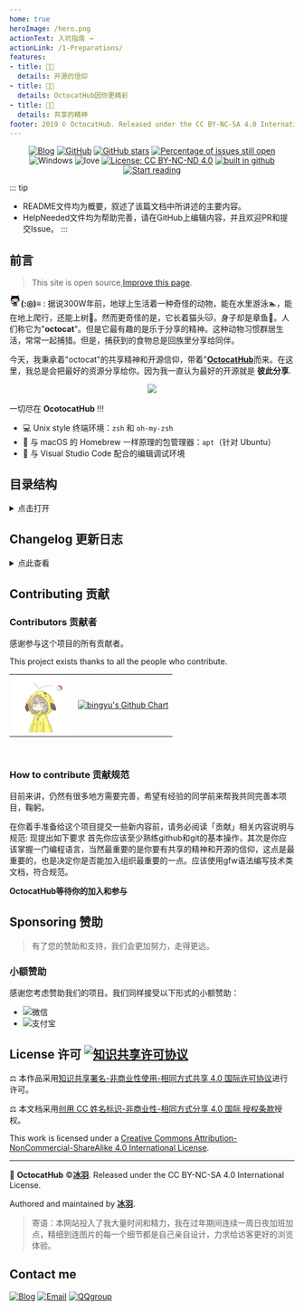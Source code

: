 ```yaml
---
home: true
heroImage: /hero.png
actionText: 入坑指南 →
actionLink: /1-Preparations/
features:
- title: 🐱‍🚀
  details: 开源的信仰
- title: 🐱‍🏍
  details: OctocatHub因你更精彩
- title: 🐱‍💻
  details: 共享的精神
footer: 2019 © OctocatHub. Released under the CC BY-NC-SA 4.0 International License.
---
```

<div align="center">
<a href="https://www.bingyublog.com"><img src="https://badgen.net/badge/author/%E5%86%B0%E7%BE%BD/cyan?icon=circleci" alt="Blog" /></a>
<a href="https://github.com/octocathub/octocathub.github.io"><img src="https://wangchujiang.com/sb/github/green-alt-follow.svg" alt="GitHub" /></a>
<a href="https://github.com/octocathub/octocathub.github.io"><img src="https://img.shields.io/github/stars/octocathub/octocathub.github.io.svg" alt="GitHub stars" /></a>
<a href="https://isitmaintained.com/project/octocathub/octocathub.github.io"><img src="https://isitmaintained.com/badge/open/octocathub/octocathub.github.io.svg" alt="Percentage of issues still open"/></a>
<img src="https://img.shields.io/badge/Windows-♥-FFE411.svg?logo=windows&style=flat-square" alt="Windows" />
<img src="https://img.shields.io/badge/Made%20with-love-ff69b4.svg?style=flat-square" alt="love" />
<a href="http://creativecommons.org/licenses/by-nc-nd/4.0/"><img src="https://img.shields.io/badge/License-CC%20BY--NC--SA%204.0-03A9F4.svg?style=flat-square" alt="License: CC BY-NC-ND 4.0" /></a>
<a href="https://github.com/octocathub/octocathub.github.io"><img src="https://badgen.net/badge/github/build/pink?icon=github" alt="built in github" /></a>
<a href="#前言"><img src="https://img.shields.io/badge/>-read-4ab8a1.svg" alt="Start reading" /></a>
</div>

::: tip
- README文件均为概要，叙述了该篇文档中所讲述的主要内容。
- HelpNeeded文件均为帮助完善，请在GitHub上编辑内容，并且欢迎PR和提交Issue。
:::

## 前言
> This site is open source,<a href="https://github.com/octocathub.github.io/edit/master/README.md">Improve this page</a>.


<img src="./.vuepress/public/octocat.png" alt="octocat" height="20" width="20"><strong>(:◎)≡</strong> : 据说300W年前，地球上生活着一种奇怪的动物，能在水里游泳🏊‍，能在地上爬行，还能上树🎄。然而更奇怪的是，它长着猫头🐱，身子却是章鱼🐙。人们称它为"**octocat**"。但是它最有趣的是乐于分享的精神。这种动物习惯群居生活，常常一起捕猎。但是，捕获到的食物总是回族里分享给同伴。

今天，我秉承着"octocat"的共享精神和开源信仰，带着"<a href="https://octocathub.github.io" alt="OctocatHub"><strong>OctocatHub</strong></a>而来。在这里，我总是会把最好的资源分享给你。因为我一直认为最好的开源就是 **彼此分享**.
<div align="center">
<img src="https://ws1.sinaimg.cn/large/006DGX4tly1g01nejup43j30b4066dpm.jpg" />
</div>

一切尽在 **OcotocatHub** !!!

- 💻 Unix style 终端环境：`zsh` 和 `oh-my-zsh`
- 🔨 与 macOS 的 Homebrew 一样原理的包管理器：`apt`（针对 Ubuntu）
- 📰 与 Visual Studio Code 配合的编辑调试环境

## 目录结构
<details>
<summary>点击打开</summary>  


::: tip 目录结构  
**.**  
┣━━ docs  
┃&nbsp;&nbsp;&nbsp;&nbsp;┣━━ 1-Preparations  
┃&nbsp;&nbsp;&nbsp;&nbsp;┃&nbsp;&nbsp;&nbsp;&nbsp;┗━━ README  
┃&nbsp;&nbsp;&nbsp;&nbsp;┣━━ 2-Cpp  
┃&nbsp;&nbsp;&nbsp;&nbsp;┃&nbsp;&nbsp;&nbsp;&nbsp;┣━━ README  
┃&nbsp;&nbsp;&nbsp;&nbsp;┃&nbsp;&nbsp;&nbsp;&nbsp;┣━━ C  
┃&nbsp;&nbsp;&nbsp;&nbsp;┃&nbsp;&nbsp;&nbsp;&nbsp;┣━━ Cpp  
┃&nbsp;&nbsp;&nbsp;&nbsp;┃&nbsp;&nbsp;&nbsp;&nbsp;┗━━ HelpNeeded  
┃&nbsp;&nbsp;&nbsp;&nbsp;┣━━ 3-Linux  
┃&nbsp;&nbsp;&nbsp;&nbsp;┃&nbsp;&nbsp;&nbsp;&nbsp;┣━━ README  
┃&nbsp;&nbsp;&nbsp;&nbsp;┃&nbsp;&nbsp;&nbsp;&nbsp;┣━━ Command  
┃&nbsp;&nbsp;&nbsp;&nbsp;┃&nbsp;&nbsp;&nbsp;&nbsp;┣━━ Shell  
┃&nbsp;&nbsp;&nbsp;&nbsp;┃&nbsp;&nbsp;&nbsp;&nbsp;┣━━ Vim  
┃&nbsp;&nbsp;&nbsp;&nbsp;┃&nbsp;&nbsp;&nbsp;&nbsp;┗━━ HelpNeeded  
┃&nbsp;&nbsp;&nbsp;&nbsp;┣━━ 4-Github  
┃&nbsp;&nbsp;&nbsp;&nbsp;┃&nbsp;&nbsp;&nbsp;&nbsp;┣━━ README  
┃&nbsp;&nbsp;&nbsp;&nbsp;┃&nbsp;&nbsp;&nbsp;&nbsp;┣━━ Github  
┃&nbsp;&nbsp;&nbsp;&nbsp;┃&nbsp;&nbsp;&nbsp;&nbsp;┣━━ Git  
┃&nbsp;&nbsp;&nbsp;&nbsp;┃&nbsp;&nbsp;&nbsp;&nbsp;┣━━ Markdown  
┃&nbsp;&nbsp;&nbsp;&nbsp;┃&nbsp;&nbsp;&nbsp;&nbsp;┗━━ HelpNeeded  
┃&nbsp;&nbsp;&nbsp;&nbsp;┣━━ 5-Web  
┃&nbsp;&nbsp;&nbsp;&nbsp;┃&nbsp;&nbsp;&nbsp;&nbsp;┣━━ README  
┃&nbsp;&nbsp;&nbsp;&nbsp;┃&nbsp;&nbsp;&nbsp;&nbsp;┣━━ HTML  
┃&nbsp;&nbsp;&nbsp;&nbsp;┃&nbsp;&nbsp;&nbsp;&nbsp;┣━━ CSS  
┃&nbsp;&nbsp;&nbsp;&nbsp;┃&nbsp;&nbsp;&nbsp;&nbsp;┣━━ JS  
┃&nbsp;&nbsp;&nbsp;&nbsp;┃&nbsp;&nbsp;&nbsp;&nbsp;┣━━ Electron  
┃&nbsp;&nbsp;&nbsp;&nbsp;┃&nbsp;&nbsp;&nbsp;&nbsp;┗━━ HelpNeeded  
┃&nbsp;&nbsp;&nbsp;&nbsp;┗━━ 6-Mcu  
┃&nbsp;&nbsp;&nbsp;&nbsp;&nbsp;&nbsp;&nbsp;&nbsp;&nbsp;&nbsp;┣━━ 51  
┃&nbsp;&nbsp;&nbsp;&nbsp;&nbsp;&nbsp;&nbsp;&nbsp;&nbsp;&nbsp;┣━━ STM32  
┃&nbsp;&nbsp;&nbsp;&nbsp;&nbsp;&nbsp;&nbsp;&nbsp;&nbsp;&nbsp;┣━━ EmbeddedSystem  
┃&nbsp;&nbsp;&nbsp;&nbsp;&nbsp;&nbsp;&nbsp;&nbsp;&nbsp;&nbsp;┗━━ HelpNeeded  
┗━━ README  
:::


</details>

## Changelog 更新日志
<details>
<summary>点此查看</summary>
<img src="https://i.loli.net/2019/01/05/5c3016a926a14.png" alt="watch-repo" width="40%" align="right">

Star and watch，时刻掌握最新教程。💪

- [2019-1-24]：新增了进阶操作 - [LxRunOffline 的使用配置](https://spencerwoo.com/dowww/4-Advanced/4-2-LxRunOffline.html)，[PR #18](https://github.com/spencerwooo/dowww/pull/18)
- [2019-1-23]：新增了 [对 Windows 默认终端模拟器的配置](https://spencerwoo.com/dowww/2-Toolchain/2-1-TerminalEnv.html#%E9%BB%98%E8%AE%A4%E7%9A%84-wsl-%E7%BB%88%E7%AB%AF%E6%A8%A1%E6%8B%9F%E5%99%A8)
- [2019-1-3]:
  - 更新了 [VSCode 参考配置内容](https://spencerwoo.com/dowww/3-VSCode/#%E5%8F%82%E8%80%83%E9%85%8D%E7%BD%AE)
- [2019-1-1]:
  - 完善了 C/Cpp 部分的环境配置指南
  - 更新了 C/Cpp 部分的配图
- [2019-12-30]：
  - 新增了 [ESLint 的配置](https://spencerwoo.com/dowww/3-VSCode/3-6-NodeJS.html#配置-eslint)
  - 完善了 [Node.js 调试的配置](https://spencerwoo.com/dowww/3-VSCode/3-6-NodeJS.html#调试-node-js-程序)
  - 完善了各部分作者的信息
- [2019-2-12]：完成了网站首页
- [2019-2-10]：更换了组织logo
- [2019-2-8]：做好了网站整体布局和设计
- [2019-2-7]：创建了 **OctocatHub** 组织，并开始构思筹划网站，准备原材料
</details>

## Contributing 贡献

### Contributors 贡献者

感谢参与这个项目的所有贡献者。

This project exists thanks to all the people who contribute.
<table>
    <tr>
        <td><center><a href="https://github.com/octocatHub/octocathub.github.io/graphs/contributors"><img src="./.vuepress/public/bingyu.jpg" width="100" height="100" alt="Contributor" /></a></center></td>
        <td><center><a href="https://github.com/lengyue1024"><img src="https://ghchart.rshah.org/409ba5/lengyue1024" alt="bingyu's Github Chart" /></a></center></td>
    </tr>
</table>
</br>

### How to contribute 贡献规范

目前来讲，仍然有很多地方需要完善，希望有经验的同学前来帮我共同完善本项目，鞠躬。

在你着手准备给这个项目提交一些新内容前，请务必阅读「贡献」相关内容说明与规范:
现提出如下要求
首先你应该至少熟练github和git的基本操作，其次是你应该掌握一门编程语言，当然最重要的是你要有共享的精神和开源的信仰，这点是最重要的，也是决定你是否能加入组织最重要的一点。应该使用gfw语法编写技术类文档，符合规范。

**OctocatHub等待你的加入和参与**

## Sponsoring 赞助

> 有了您的赞助和支持，我们会更加努力，走得更远。

### 小额赞助

感谢您考虑赞助我们的项目。我们同样接受以下形式的小额赞助：

- ![微信](https://i.loli.net/2019/03/13/5aa7ae214b63f.jpg)
- ![支付宝](https://i.loli.net/2019/03/13/5aa7ae11339cd.jpg)

## License 许可 <a rel="license" href="http://creativecommons.org/licenses/by-nc-sa/4.0/"><img alt="知识共享许可协议" style="border-width:0" src="https://i.creativecommons.org/l/by-nc-sa/4.0/80x15.png" /></a>

⚖ 本作品采用<a rel="license" href="http://creativecommons.org/licenses/by-nc-sa/4.0/">知识共享署名-非商业性使用-相同方式共享 4.0 国际许可协议</a>进行许可。

⚖ 本文档采用<a rel="license" href="http://creativecommons.org/licenses/by-nc-sa/4.0/">创用 CC 姓名标识-非商业性-相同方式分享 4.0 国际 授权条款</a>授权。

This work is licensed under a <a rel="license" href="http://creativecommons.org/licenses/by-nc-sa/4.0/">Creative Commons Attribution-NonCommercial-ShareAlike 4.0 International License</a>.

---

🤖 **OctocatHub** ©<a rel="Author" href="https://github.com/lengyue1024"><strong>冰羽</strong></a>. Released under the CC BY-NC-SA 4.0 International License.

Authored and maintained by <a rel="Author" href="https://www.bingyublog.com"><strong>冰羽</strong></a>.

> 寄语：本网站投入了我大量时间和精力，我在过年期间连续一周日夜加班加点，精细到连图片的每一个细节都是自己亲自设计，力求给访客更好的浏览体验。

## Contact me

<a href="https://www.bingyublog.com"><img src="https://wangchujiang.com/sb/ico/hexo.svg" alt="Blog"/></a>  <a href="mailto:xzhxpx@qq.com"><img src="https://wangchujiang.com/sb/ico/email.svg" alt="Email" /></a>  <a href="https://jq.qq.com/?_wv=1027&k=5J0jTCx"><img src="https://wangchujiang.com/sb/ico/group.svg" alt="QQgroup" />

